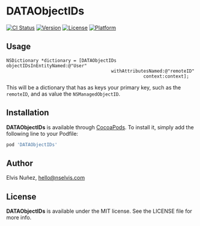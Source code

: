 # DATAObjectIDs

[![CI Status](http://img.shields.io/travis/NSElvis/DATAObjectIDs.svg?style=flat)](https://travis-ci.org/NSElvis/DATAObjectIDs)
[![Version](https://img.shields.io/cocoapods/v/DATAObjectIDs.svg?style=flat)](http://cocoadocs.org/docsets/DATAObjectIDs)
[![License](https://img.shields.io/cocoapods/l/DATAObjectIDs.svg?style=flat)](http://cocoadocs.org/docsets/DATAObjectIDs)
[![Platform](https://img.shields.io/cocoapods/p/DATAObjectIDs.svg?style=flat)](http://cocoadocs.org/docsets/DATAObjectIDs)

## Usage

```objc
NSDictionary *dictionary = [DATAObjectIDs objectIDsInEntityNamed:@"User"
                                       withAttributesNamed:@"remoteID"
                                                   context:context];
```

This will be a dictionary that has as keys your primary key, such as the `remoteID`, and as value the `NSManagedObjectID`.

## Installation

**DATAObjectIDs** is available through [CocoaPods](http://cocoapods.org). To install
it, simply add the following line to your Podfile:

```ruby
pod 'DATAObjectIDs'
```

## Author

Elvis Nuñez, hello@nselvis.com

## License

**DATAObjectIDs** is available under the MIT license. See the LICENSE file for more info.
